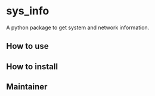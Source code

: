 # sys_info
A python package to get system and network information.


## How to use


## How to install


## Maintainer